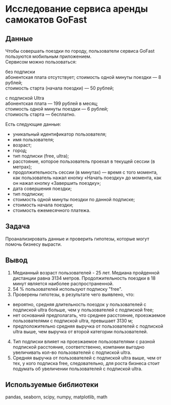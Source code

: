 # Исследование сервиса аренды самокатов GoFast

## Данные
Чтобы совершать поездки по городу, пользователи сервиса GoFast пользуются мобильным приложением.  
Сервисом можно пользоваться:  

без подписки  
абонентская плата отсутствует;
стоимость одной минуты поездки — 8 рублей;  
стоимость старта (начала поездки) — 50 рублей;    

с подпиской Ultra  
абонентская плата — 199 рублей в месяц;  
стоимость одной минуты поездки — 6 рублей;  
стоимость старта — бесплатно.

Есть следующие данные: 
- уникальный идентификатор пользователя;  
- имя пользователя;  
- возраст;  
- город;  
- тип подписки (free, ultra);  
- расстояние, которое пользователь проехал в текущей сессии (в метрах);  
- продолжительность сессии (в минутах) — время с того момента, как пользователь нажал кнопку «Начать поездку» до момента, как он нажал кнопку «Завершить поездку»;  
- дата совершения поездки;
- тип подписки;  
- стоимость одной минуты поездки по данной подписке;  
- стоимость начала поездки;  
- стоимость ежемесячного платежа.

## Задача
Проанализировать данные и проверить гипотезы, которые могут помочь бизнесу вырасти.  

## Вывод
1) Медианный возраст пользователей - 25 лет. Медиана пройденной дистанции равна 3134 метров. Продолжительность поездки в 18 минут является наиболее распространенной.  
2) 54 % пользователей используют подписку "free".
3) Проверены гипотезы, в результате чего выявлено, что:  
- вероятно, средняя длительность поездок у пользователей с подпиской ultra больше, чем у пользователей с подпиской free;  
- нет оснований предполагать, что среднее расстояние, проезжаемое пользователями с подпиской ultra, превышает 3130 м;  
- предположительно средняя выручка от пользователей с подпиской ultra выше, чем выручка от второй категории пользователей.  
4) Тип подписки влияет на проезжаемое пользователями с разной подпиской расстояние, соответственно, компании выгодно увеличивать кол-во пользователей с подпиской ultra.  
5) Средняя выручка от пользователей с подпиской ultra выше, чем от тех, у кого подписка free, следовательно, для роста бизнеса стоит подумать об увеличении пользователей с подпиской ultra.  

## Используемые библиотеки
pandas, seaborn, scipy, numpy, matplotlib, math
